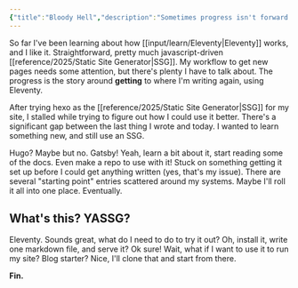 ```yaml
---
{"title":"Bloody Hell","description":"Sometimes progress isn't forward.","date":"2021-06-01","tags":["status","git","GitHub","Eleventy","yet-another","alternatives","SSG"],"dg-publish":true,"created":"2021-06-01T11:38:42","updated":"2025-08-11T12:40:26-04:00","permalink":"/output/write/2021/bloody-hell/","dgPassFrontmatter":true,"noteIcon":"3"}
---
```


So far I've been learning about how [[input/learn/Eleventy\|Eleventy]] works, and I like it. Straightforward, pretty much javascript-driven [[reference/2025/Static Site Generator\|SSG]]. My workflow to get new pages needs some attention, but there's plenty I have to talk about. The progress is the story around __getting__ to where I'm writing again, using Eleventy.

After trying hexo as the [[reference/2025/Static Site Generator\|SSG]] for my site, I stalled while trying to figure out how I could use it better. There's a significant gap between the last thing I wrote and today. I wanted to learn something new, and still use an SSG.

Hugo? Maybe but no. Gatsby! Yeah, learn a bit about it, start reading some of the docs. Even make a repo to use with it! Stuck on something getting it set up before I could get anything written (yes, that's my issue). There are several "starting point" entries scattered around my systems. Maybe I'll roll it all into one place. Eventually.

## What's this? YASSG?

Eleventy. Sounds great, what do I need to do to try it out? Oh, install it, write one markdown file, and serve it? Ok sure! Wait, what if I want to use it to run my site? Blog starter? Nice, I'll clone that and start from there.

__Fin.__

